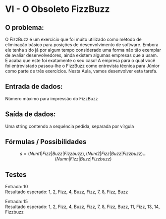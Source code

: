 # VI - O Obsoleto FizzBuzz

## O problema:

O FizzBuzz é um exercício que foi muito utilizado como método de eliminação básico para posições de desenvolvimento de software. Embora ele tenha sido já por algum tempo considerado uma forma não tão exemplar de avaliar desenvolvedores, ainda existem algumas empresas que a usam. E acaba que este foi exatamente o seu caso! A empresa para o qual você foi entrevistado passou-lhe o FizzBuzz como entrevista técnica para Júnior como parte de três exercícios. Nesta Aula, vamos desenvolver esta tarefa.   

## Entrada de dados:    
Número máximo para impressão do FizzBuzz   

## Saída de dados:   
Uma string contendo a sequência pedida, separada por vírgula    

## Fórmulas / Possibilidades   
$$
s = (Num1|Fizz|Buzz|Fizzbuzz), (Num2|Fizz|Buzz|Fizzbuzz) ... (Num n|Fizz|Buzz|Fizzbuzz)   
$$


## Testes   
Entrada: 10   
Resultado esperado: 1, 2, Fizz, 4, Buzz, Fizz, 7, 8, Fizz, Buzz   

Entrada: 15   
Resultado esperado: 1, 2, Fizz, 4, Buzz, Fizz, 7, 8, Fizz, Buzz, 11, Fizz, 13, 14, Fizzbuzz   